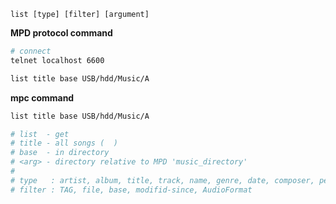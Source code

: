 
`list [type] [filter] [argument]`

**MPD protocol command**
```sh
# connect
telnet localhost 6600

list title base USB/hdd/Music/A
```

**mpc command**
```sh
list title base USB/hdd/Music/A
```
```sh
# list  - get
# title - all songs (  )
# base  - in directory
# <arg> - directory relative to MPD 'music_directory'
#
# type   : artist, album, title, track, name, genre, date, composer, performer, comment, disc, filename, or any
# filter : TAG, file, base, modifid-since, AudioFormat
```
